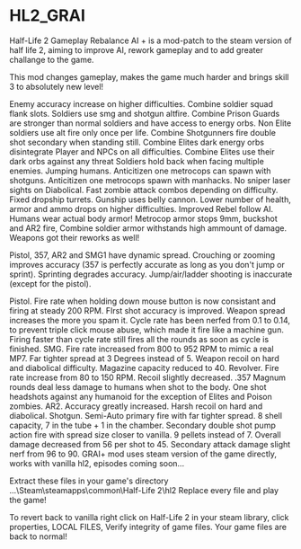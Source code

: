 # HL2_GRAI
Half-Life 2 Gameplay Rebalance AI + is a mod-patch to the steam version of half life 2, aiming to improve AI, rework gameplay and to add greater challange to the game.



This mod changes gameplay, makes the game much harder and brings skill 3 to absolutely new level!

Enemy accuracy increase on higher difficulties.
Combine soldier squad flank slots.
Soldiers use smg and shotgun altfire.
Combine Prison Guards are stronger than normal soldiers and have access to energy orbs.
Non Elite soldiers use alt fire only once per life.
Combine Shotgunners fire double shot secondary when standing still.
Combine Elites dark energy orbs disintegrate Player and NPCs on all difficulties.
Combine Elites use their dark orbs against any threat
Soldiers hold back when facing multiple enemies.
Jumping humans.
Anticitizen one metrocops can spawn with shotguns.
Anticitizen one metrocops spawn with manhacks.
No sniper laser sights on Diabolical.
Fast zombie attack combos depending on difficulty.
Fixed dropship turrets.
Gunship uses belly cannon.
Lower number of health, armor and ammo drops on higher difficulties.
Improved Rebel follow AI.
Humans wear actual body armor! Metrocop armor stops 9mm, buckshot and AR2 fire, Combine soldier armor withstands high ammount of damage.
Weapons got their reworks as well!

Pistol, 357, AR2 and SMG1 have dynamic spread. Crouching or zooming improves accuracy (357 is perfectly accurate as long as you don't jump or sprint). Sprinting degrades accuracy. Jump/air/ladder shooting is inaccurate (except for the pistol).

Pistol. Fire rate when holding down mouse button is now consistant and firing at steady 200 RPM.
FIrst shot accuracy is improved. Weapon spread increases the more you spam it.
Cycle rate has been nerfed from 0.1 to 0.14, to prevent triple click mouse abuse, which made it fire like a machine gun. Firing faster than cycle rate still fires all the rounds as soon as cycle is finished.
SMG. Fire rate increased from 800 to 952 RPM to mimic a real MP7. Far tighter spread at 3 Degrees instead of 5. Weapon recoil on hard and diabolical difficulty. Magazine capacity reduced to 40.
Revolver. Fire rate increase from 80 to 150 RPM. Recoil slightly decreased. .357 Magnum rounds deal less damage to humans when shot to the body. One shot headshots against any humanoid for the exception of Elites and Poison zombies.
AR2. Accuracy greatly increased. Harsh recoil on hard and diabolical.
Shotgun. Semi-Auto primary fire with far tighter spread. 8 shell capacity, 7 in the tube + 1 in the chamber. Secondary double shot pump action fire with spread size closer to vanilla. 9 pellets instead of 7. Overall damage decreased from 56 per shot to 45. Secondary attack damage slight nerf from 96 to 90.
GRAI+ mod uses steam version of the game directly, works with vanilla hl2, episodes coming soon...

Extract these files in your game's directory
...\Steam\steamapps\common\Half-Life 2\hl2
Replace every file and play the game!

To revert back to vanilla right click on Half-Life 2 in your steam library, click properties, LOCAL FILES, Verify integrity of game files. Your game files are back to normal!
